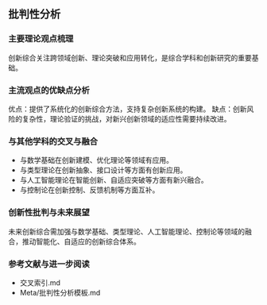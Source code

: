## 批判性分析

### 主要理论观点梳理
创新综合关注跨领域创新、理论突破和应用转化，是综合学科和创新研究的重要基础。

### 主流观点的优缺点分析
优点：提供了系统化的创新综合方法，支持复杂创新系统的构建。
缺点：创新风险的复杂性，理论验证的挑战，对新兴创新领域的适应性需要持续改进。

### 与其他学科的交叉与融合
- 与数学基础在创新建模、优化理论等领域有应用。
- 与类型理论在创新抽象、接口设计等方面有创新应用。
- 与人工智能理论在智能创新、自适应突破等方面有新兴融合。
- 与控制论在创新控制、反馈机制等方面互补。

### 创新性批判与未来展望
未来创新综合需加强与数学基础、类型理论、人工智能理论、控制论等领域的融合，推动智能化、自适应的创新综合体系。

### 参考文献与进一步阅读
- 交叉索引.md
- Meta/批判性分析模板.md 